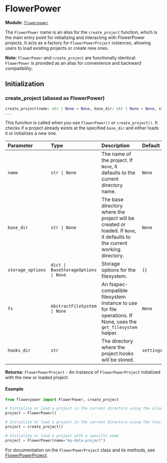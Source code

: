 # FlowerPower

**Module:** [`flowerpower`](../../../src/flowerpower/__init__.py)

The `FlowerPower` name is an alias for the `create_project` function, which is the main entry point for initializing and interacting with FlowerPower projects. It acts as a factory for `FlowerPowerProject` instances, allowing users to load existing projects or create new ones.

**Note:** `FlowerPower` and `create_project` are functionally identical. `FlowerPower` is provided as an alias for convenience and backward compatibility.

## Initialization

### create_project (aliased as FlowerPower)

```python
create_project(name: str | None = None, base_dir: str | None = None, storage_options: dict | BaseStorageOptions | None = {}, fs: AbstractFileSystem | None = None, hooks_dir: str = settings.HOOKS_DIR) -> FlowerPowerProject
...
```

This function is called when you use `FlowerPower()` or `create_project()`. It checks if a project already exists at the specified `base_dir` and either loads it or initializes a new one.

| Parameter | Type | Description | Default |
|:----------|:-----|:------------|:--------|
| `name` | `str \| None` | The name of the project. If `None`, it defaults to the current directory name. | `None` |
| `base_dir` | `str \| None` | The base directory where the project will be created or loaded. If `None`, it defaults to the current working directory. | `None` |
| `storage_options` | `dict \| BaseStorageOptions \| None` | Storage options for the filesystem. | `{}` |
| `fs` | `AbstractFileSystem \| None` | An fsspec-compatible filesystem instance to use for file operations. If None, uses the `get_filesystem` helper. | `None` |
| `hooks_dir` | `str` | The directory where the project hooks will be stored. | `settings.HOOKS_DIR` |

**Returns:** `FlowerPowerProject` - An instance of `FlowerPowerProject` initialized with the new or loaded project.

#### Example

```python
from flowerpower import FlowerPower, create_project

# Initialize or load a project in the current directory using the alias
project = FlowerPower()

# Initialize or load a project in the current directory using the function name
project = create_project()

# Initialize or load a project with a specific name
project = FlowerPower(name="my-data-project")
```

For documentation on the `FlowerPowerProject` class and its methods, see [FlowerPowerProject](./flowerpowerproject.md).